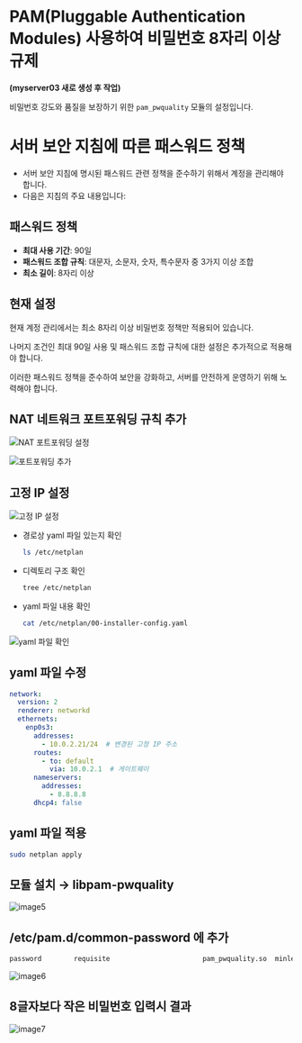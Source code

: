 # PAM(Pluggable Authentication Modules) 사용하여 비밀번호 8자리 이상 규제

**(myserver03 새로 생성 후 작업)**

비밀번호 강도와 품질을 보장하기 위한 `pam_pwquality` 모듈의 설정입니다.


# 서버 보안 지침에 따른 패스워드 정책

- 서버 보안 지침에 명시된 패스워드 관련 정책을 준수하기 위해서 계정을 관리해야 합니다. 
- 다음은 지침의 주요 내용입니다:

## 패스워드 정책

- **최대 사용 기간**: 90일
- **패스워드 조합 규칙**: 대문자, 소문자, 숫자, 특수문자 중 3가지 이상 조합
- **최소 길이**: 8자리 이상

## 현재 설정

현재 계정 관리에서는 최소 8자리 이상 비밀번호 정책만 적용되어 있습니다. 

나머지 조건인 최대 90일 사용 및 패스워드 조합 규칙에 대한 설정은 추가적으로 적용해야 합니다.

이러한 패스워드 정책을 준수하여 보안을 강화하고, 서버를 안전하게 운영하기 위해 노력해야 합니다.


## NAT 네트워크 포트포워딩 규칙 추가

![NAT 포트포워딩 설정](https://github.com/user-attachments/assets/38d36bb4-9093-46e0-bd0c-30db02be74fd)


![포트포워딩 추가](https://github.com/user-attachments/assets/8b2be45f-bd5a-44bf-bec4-a01e35c6e7ad)

## 고정 IP 설정

![고정 IP 설정](https://github.com/user-attachments/assets/1d282177-96e7-42bc-bee3-4a4b1d66710e)


- 경로상 yaml 파일 있는지 확인

    ```bash
    ls /etc/netplan
    ```

- 디렉토리 구조 확인

    ```bash
    tree /etc/netplan
    ```

- yaml 파일 내용 확인

    ```bash
    cat /etc/netplan/00-installer-config.yaml
    ```

![yaml 파일 확인](https://github.com/user-attachments/assets/6ef40bce-7d8f-46f8-a0a0-8bb038001e6e)


## yaml 파일 수정

```yaml
network:
  version: 2
  renderer: networkd
  ethernets:
    enp0s3:
      addresses:
        - 10.0.2.21/24  # 변경된 고정 IP 주소
      routes:
        - to: default
          via: 10.0.2.1  # 게이트웨이
      nameservers:
        addresses:
          - 8.8.8.8
      dhcp4: false
```

## yaml 파일 적용

```bash
sudo netplan apply
```

## 모듈 설치 → libpam-pwquality

![image5](https://github.com/user-attachments/assets/884a40b8-eb33-4794-a6f1-26cb01752810)

## /etc/pam.d/common-password 에 추가

```bash
password        requisite                       pam_pwquality.so  minlen=8 
```

![image6](https://github.com/user-attachments/assets/c866c6b0-b86a-4ac1-bc79-ee74a1148739)

## 8글자보다 작은 비밀번호 입력시 결과

![image7](https://github.com/user-attachments/assets/772dcf6d-811b-425b-9c24-17baa5fd88a5)
